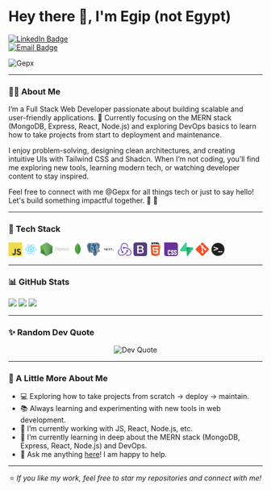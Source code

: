 # Hey there 👋, I'm Egip (not Egypt)  

[![LinkedIn Badge](https://img.shields.io/badge/-LinkedIn-0e76a8?style=flat-square&logo=Linkedin&logoColor=white)](https://www.linkedin.com/in/egip-sinargo)  
[![Email Badge](https://img.shields.io/badge/-Email-D14836?style=flat-square&logo=gmail&logoColor=white)](mailto:egipsinargo123@gmail.com)  

<p align="left"> 
  <img src="https://komarev.com/ghpvc/?username=Gepx&label=Profile%20views&color=0e75b6&style=flat" alt="Gepx" /> 
</p>

---

### 👨‍💻 About Me  
I’m a Full Stack Web Developer passionate about building scalable and user-friendly applications. 🚀
Currently focusing on the MERN stack (MongoDB, Express, React, Node.js) and exploring DevOps basics to learn how to take projects from start to deployment and maintenance.

I enjoy problem-solving, designing clean architectures, and creating intuitive UIs with Tailwind CSS and Shadcn. When I’m not coding, you’ll find me exploring new tools, learning modern tech, or watching developer content to stay inspired.

Feel free to connect with me @Gepx for all things tech or just to say hello! Let's build something impactful together. 🌟 🌟

---

### 🔧 Tech Stack  

<code><img height="27" src="https://raw.githubusercontent.com/github/explore/80688e429a7d4ef2fca1e82350fe8e3517d3494d/topics/javascript/javascript.png" alt="JavaScript"></code>
<code><img height="27" src="https://raw.githubusercontent.com/github/explore/80688e429a7d4ef2fca1e82350fe8e3517d3494d/topics/react/react.png" alt="React"></code>
<code><img height="27" src="https://raw.githubusercontent.com/github/explore/80688e429a7d4ef2fca1e82350fe8e3517d3494d/topics/nodejs/nodejs.png" alt="Node.js"></code>
<code><img height="27" src="https://raw.githubusercontent.com/github/explore/80688e429a7d4ef2fca1e82350fe8e3517d3494d/topics/express/express.png" alt="Express"></code>
<code><img height="27" src="https://raw.githubusercontent.com/devicons/devicon/master/icons/mongodb/mongodb-original.svg" alt="MongoDB"></code>
<code><img height="27" src="https://raw.githubusercontent.com/devicons/devicon/master/icons/postgresql/postgresql-original.svg" alt="Postgres"></code>
<code><img height="27" src="https://raw.githubusercontent.com/github/explore/80688e429a7d4ef2fca1e82350fe8e3517d3494d/topics/nextjs/nextjs.png" alt="Next.js"></code>
<code><img height="27" src="https://raw.githubusercontent.com/devicons/devicon/master/icons/redux/redux-original.svg" alt="Redux"></code>
<code><img height="27" src="https://raw.githubusercontent.com/github/explore/80688e429a7d4ef2fca1e82350fe8e3517d3494d/topics/bootstrap/bootstrap.png" alt="Bootstrap"></code>
<code><img height="27" src="https://raw.githubusercontent.com/github/explore/80688e429a7d4ef2fca1e82350fe8e3517d3494d/topics/html/html.png" alt="HTML5"></code>
<code><img height="27" src="https://raw.githubusercontent.com/github/explore/80688e429a7d4ef2fca1e82350fe8e3517d3494d/topics/css/css.png" alt="CSS3"></code>
<code><img height="27" src="https://raw.githubusercontent.com/devicons/devicon/master/icons/supabase/supabase-original.svg" alt="Supabase"></code>
<code><img height="27" src="https://raw.githubusercontent.com/devicons/devicon/master/icons/git/git-original.svg" alt="Git"></code>
<code><img height="27" src="https://raw.githubusercontent.com/github/explore/80688e429a7d4ef2fca1e82350fe8e3517d3494d/topics/terminal/terminal.png" alt="Terminal"></code>

---

### 📊 GitHub Stats
  <p align="left">
    <img src="https://github-readme-stats.vercel.app/api?username=Gepx&theme=dark&hide_border=false&include_all_commits=true&count_private=true" height="150"/>
    <img src="https://github-readme-streak-stats.herokuapp.com/?user=Gepx&theme=dark&hide_border=false" height="150"/>
    <img src="https://github-readme-stats.vercel.app/api/top-langs/?username=Gepx&theme=dark&hide_border=false&layout=compact&langs_count=8" height="150"/>
  </p>


---

### ✨ Random Dev Quote
<p align="center">
  <img src="https://quotes-github-readme.vercel.app/api?type=horizontal&theme=dark" alt="Dev Quote" />
</p>

---

### 🚀 A Little More About Me
- 💻 Exploring how to take projects from scratch → deploy → maintain.  
- 📚 Always learning and experimenting with new tools in web development.  
- 🔭 I’m currently working with JS, React, Node.js, etc.
- 🌱 I’m currently learning in deep about the MERN stack (MongoDB, Express, React, Node.js) and DevOps.  
- 💬 Ask me anything [here](https://github.com/Gepx/Gepx/issues)! I am happy to help.


---

<div align="center">

⭐️ *If you like my work, feel free to star my repositories and connect with me!*  

</div>
